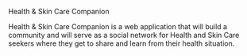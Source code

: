 Health & Skin Care Companion

Health & Skin Care Companion is a web application that will
build a community and will serve as a social network for Health and Skin Care seekers
where they get to share and learn from their health situation.
